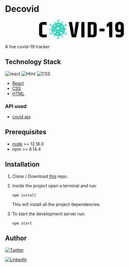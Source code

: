 # Decovid

<p align="center">
    <img src="./src/images/image.png" alt="Decovid" width="280px">
    

</p>

A live covid-19 tracker




##  Technology Stack
![react](https://img.shields.io/badge/frontend-React-red)
![Html](https://img.shields.io/badge/language-Html-yellow)
![CSS](https://img.shields.io/badge/language-css-green)



* [React](https://reactjs.org/)
* [CSS](https://developer.mozilla.org/en-US/docs/Learn/CSS)
* [HTML](https://developer.mozilla.org/en-US/docs/Web/HTML)


### API used
* [covid api](https://covid19.mathdro.id/api)


##  Prerequisites
* [node](https://nodejs.org/en/) >= 12.18.0
* npm >= 6.14.4

## Installation

1. Clone / Download [this](https://github.com/sidrakshe28/Decovid) repo.
2. Inside the project open a terminal and run:
    ```
    npm install
    ```
    This will install all the project dependencies.

3. To start the development server run:
    ```
    npm start
    ```

##  Author
[![Twitter](https://img.shields.io/badge/follow-%40SidRakshe28-1DA1F2?style=flat&logo=Twitter)](https://twitter.com/SidRakshe28) 

[![LinkedIn](https://img.shields.io/badge/connect-%40siddhika28-%230077B5?style=flat&logo=LinkedIn)](https://www.linkedin.com/in/siddhika28/)
